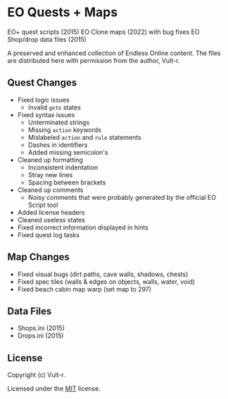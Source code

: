 # EO Quests + Maps

EO+ quest scripts (2015)
EO Clone maps (2022) with bug fixes
EO Shop/drop data files (2015)

A preserved and enhanced collection of Endless Online content. The files are distributed here with permission from the author, Vult-r.

## Quest Changes

- Fixed logic issues
  - Invalid `goto` states
- Fixed syntax issues
  - Unterminated strings
  - Missing `action` keywords
  - Mislabeled `action` and `rule` statements
  - Dashes in identifiers
  - Added missing semicolon's
- Cleaned up formatting
  - Inconsistent indentation
  - Stray new lines
  - Spacing between brackets
- Cleaned up comments
  - Noisy comments that were probably generated by the official EO Script tool
- Added license headers
- Cleaned useless states
- Fixed incorrect information displayed in hints
- Fixed quest log tasks

## Map Changes
- Fixed visual bugs (dirt paths, cave walls, shadows, chests)
- Fixed spec tiles (walls & edges on objects, walls, water, void)
- Fixed beach cabin map warp (set map to 297)

## Data Files
- Shops.ini (2015)
- Drops.ini (2015)

## License

Copyright (c) Vult-r.

Licensed under the [MIT](LICENSE) license.
